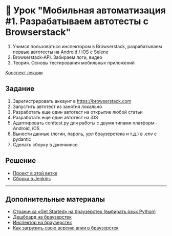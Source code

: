 # 📁 Урок "Мобильная автоматизация #1. Разрабатываем автотесты с Browserstack"

1. Учимся пользоваться инспектором в Browserstack, разрабатываем первые автотесты на Android / iOS с Selene
2. Browserstack-API. Забираем логи, видео
3. Теория. Основы тестирования мобильных приложений

[Конспект лекции](https://github.com/qa-guru/knowledge-base/wiki/19.-%D0%9C%D0%BE%D0%B1%D0%B8%D0%BB%D1%8C%D0%BD%D0%B0%D1%8F-%D0%B0%D0%B2%D1%82%D0%BE%D0%BC%D0%B0%D1%82%D0%B8%D0%B7%D0%B0%D1%86%D0%B8%D1%8F-%231.-%D0%A0%D0%B0%D0%B7%D1%80%D0%B0%D0%B1%D0%B0%D1%82%D1%8B%D0%B2%D0%B0%D0%B5%D0%BC-%D0%B0%D0%B2%D1%82%D0%BE%D1%82%D0%B5%D1%81%D1%82%D1%8B-%D1%81-Browserstack)

## Задание

1. Зарегистрировать аккаунт в https://browserstack.com
2. Запустить автотест из занятия локально
3. Разработать еще один автотест на открытие любой статьи
4. Разработать еще один автотест на iOS
5. Aдаптировать conftest.py для работы с двумя типами платформ - Android, iOS
6. Вынести данные (логин, пароль, урл браузерстека и т.д.) в .env с pydantic
7. Сделать сборку в дженкинсе

## Решение

- [Проект в этой ветке](https://github.com/tacitcoast/qa-guru-mobile-autotest-part-1)
- [Сборка в Jenkins](https://jenkins.autotests.cloud/job/student-malinovskaia-anna-qa-guru-6-23-mobile/6/allure/)

___
## Дополнительные материалы

- [Страничка «Get Started» на браузерстек (выбирать язык Python)](https://app-automate.browserstack.com/dashboard/v2/quick-start/get-started)
- [Дешбоард на браузерстек](https://app-automate.browserstack.com/dashboard/v2)
- [Инспектор на браузерстек](https://app-live.browserstack.com)
- [Как загрузить свою версию апки в браузерстек](https://github.com/qa-guru/mobile-tests-13-py/tree/demo-selene-appium-with-browserstack-android#how-to-upload-your-own-version-of-application-to-browserstack)
